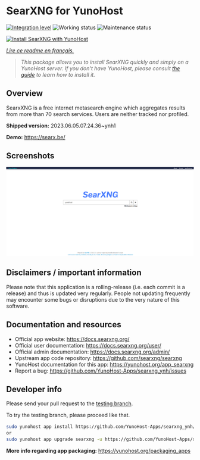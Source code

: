 <!--
N.B.: This README was automatically generated by https://github.com/YunoHost/apps/tree/master/tools/README-generator
It shall NOT be edited by hand.
-->

# SearXNG for YunoHost

[![Integration level](https://dash.yunohost.org/integration/searxng.svg)](https://dash.yunohost.org/appci/app/searxng) ![Working status](https://ci-apps.yunohost.org/ci/badges/searxng.status.svg) ![Maintenance status](https://ci-apps.yunohost.org/ci/badges/searxng.maintain.svg)

[![Install SearXNG with YunoHost](https://install-app.yunohost.org/install-with-yunohost.svg)](https://install-app.yunohost.org/?app=searxng)

*[Lire ce readme en français.](./README_fr.md)*

> *This package allows you to install SearXNG quickly and simply on a YunoHost server.
If you don't have YunoHost, please consult [the guide](https://yunohost.org/#/install) to learn how to install it.*

## Overview

SearxXNG is a free internet metasearch engine which aggregates results from more than 70 search services. Users are neither tracked nor profiled.


**Shipped version:** 2023.06.05.07.24.36~ynh1

**Demo:** https://searx.be/

## Screenshots

![Screenshot of SearXNG](./doc/screenshots/screenshot_1.png)

## Disclaimers / important information

Please note that this application is a rolling-release (i.e. each commit is a release) and thus is updated very regularly. People not updating frequently may encounter some bugs or disruptions due to the very nature of this software.

## Documentation and resources

* Official app website: <https://docs.searxng.org/>
* Official user documentation: <https://docs.searxng.org/user/>
* Official admin documentation: <https://docs.searxng.org/admin/>
* Upstream app code repository: <https://github.com/searxng/searxng>
* YunoHost documentation for this app: <https://yunohost.org/app_searxng>
* Report a bug: <https://github.com/YunoHost-Apps/searxng_ynh/issues>

## Developer info

Please send your pull request to the [testing branch](https://github.com/YunoHost-Apps/searxng_ynh/tree/testing).

To try the testing branch, please proceed like that.

``` bash
sudo yunohost app install https://github.com/YunoHost-Apps/searxng_ynh/tree/testing --debug
or
sudo yunohost app upgrade searxng -u https://github.com/YunoHost-Apps/searxng_ynh/tree/testing --debug
```

**More info regarding app packaging:** <https://yunohost.org/packaging_apps>
